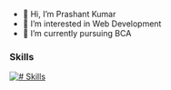 - 👋 Hi, I’m Prashant Kumar
- 👀 I’m interested in Web Development
- 🌱 I’m currently pursuing BCA
### Skills
[![# Skills](https://skillicons.dev/icons?i=html,css,js,tailwind,react,github,figma,docker&theme=dark)](https://skillicons.dev)
